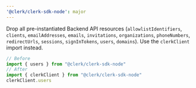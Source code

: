 ```yaml
---
'@clerk/clerk-sdk-node': major
---
```


Drop all pre-instantiated Backend API resources (`allowlistIdentifiers`, `clients`, `emailAddresses`, `emails`, `invitations`, `organizations`, `phoneNumbers`, `redirectUrls`, `sessions`, `signInTokens`, `users`, `domains`). Use the `clerkClient` import instead.
```typescript
// Before
import { users } from "@clerk/clerk-sdk-node"
// After
import { clerkClient } from "@clerk/clerk-sdk-node"
clerkClient.users
```